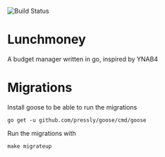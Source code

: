 ![Build Status](https://travis-ci.org/yendor/lunchmoney.svg?branch=master)

# Lunchmoney
A budget manager written in go, inspired by YNAB4

# Migrations
Install goose to be able to run the migrations

    go get -u github.com/pressly/goose/cmd/goose

Run the migrations with

    make migrateup 

